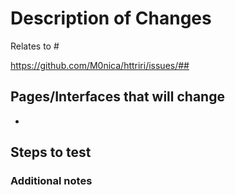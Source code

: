 # Description of Changes

Relates to #
<!-- In order to have your pull request reviewed in a timely manner you should link to the issue you are resolving. PRs that resolve issues will generally be merged in the order they were added. 
Secondary changes to resolve the same issue will generally be rejected -->
https://github.com/M0nica/httriri/issues/##


## Pages/Interfaces that will change
<!-- Please list what parts of the user interface will change -->
- 


## Steps to test
<!-- How did you test this change -->

### Additional notes
